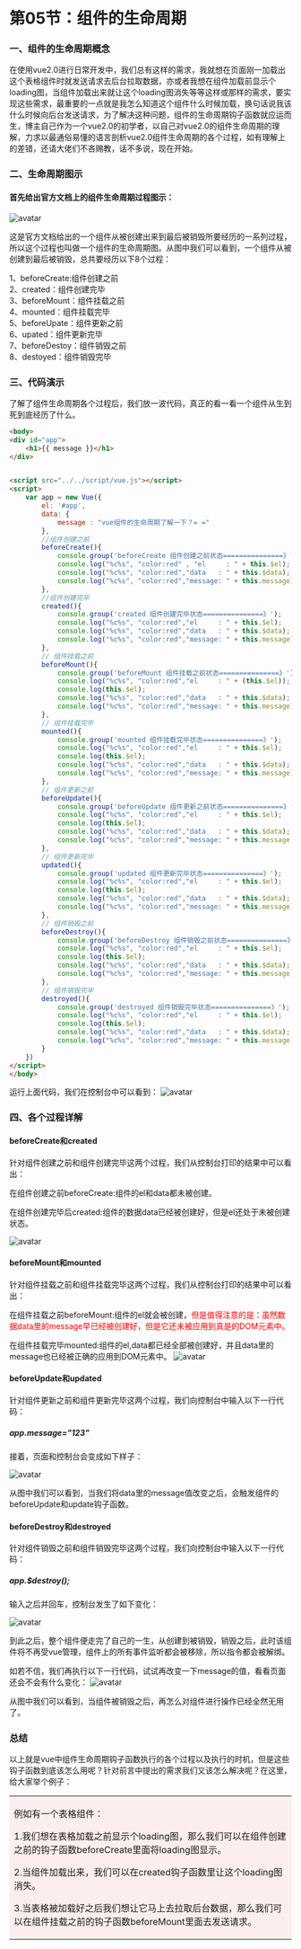 # 第05节：组件的生命周期

### 一、组件的生命周期概念

在使用vue2.0进行日常开发中，我们总有这样的需求，我就想在页面刚一加载出这个表格组件时就发送请求去后台拉取数据，亦或者我想在组件加载前显示个loading图，当组件加载出来就让这个loading图消失等等这样或那样的需求，要实现这些需求，最重要的一点就是我怎么知道这个组件什么时候加载，换句话说我该什么时候向后台发送请求，为了解决这种问题，组件的生命周期钩子函数就应运而生，博主自己作为一个vue2.0的初学者，以自己对vue2.0的组件生命周期的理解，力求以最通俗易懂的语言剖析vue2.0组件生命周期的各个过程，如有理解上的差错，还请大佬们不吝赐教，话不多说，现在开始。

### 二、生命周期图示

#### 首先给出官方文档上的组件生命周期过程图示：

![avatar](images/vue官方组件生命周期函数图解.png) 

这是官方文档给出的一个组件从被创建出来到最后被销毁所要经历的一系列过程，所以这个过程也叫做一个组件的生命周期图。从图中我们可以看到，一个组件从被创建到最后被销毁，总共要经历以下8个过程：

1、beforeCreate:组件创建之前  
2、created：组件创建完毕  
3、beforeMount：组件挂载之前  
4、mounted：组件挂载完毕  
5、beforeUpate：组件更新之前  
6、upated：组件更新完毕  
7、beforeDestoy：组件销毁之前  
8、destoyed：组件销毁完毕  

### 三、代码演示

了解了组件生命周期各个过程后，我们放一波代码，真正的看一看一个组件从生到死到底经历了什么。

``` html
<body>
<div id="app">
    <h1>{{ message }}</h1>
</div>


<script src="../../script/vue.js"></script>
<script>
    var app = new Vue({
        el: '#app',
        data: {
            message : "vue组件的生命周期了解一下？= ="
        },
        //组件创建之前
        beforeCreate(){
            console.group('beforeCreate 组件创建之前状态===============》');
            console.log("%c%s", "color:red" , "el     : " + this.$el);
            console.log("%c%s", "color:red","data   : " + this.$data);
            console.log("%c%s", "color:red","message: " + this.message)
        },
        //组件创建完毕
        created(){
            console.group('created 组件创建完毕状态===============》');
            console.log("%c%s", "color:red","el     : " + this.$el);
            console.log("%c%s", "color:red","data   : " + this.$data);
            console.log("%c%s", "color:red","message: " + this.message);
        },
        // 组件挂载之前
        beforeMount(){
            console.group('beforeMount 组件挂载之前状态===============》');
            console.log("%c%s", "color:red","el     : " + (this.$el));
            console.log(this.$el);
            console.log("%c%s", "color:red","data   : " + this.$data);
            console.log("%c%s", "color:red","message: " + this.message);
        },
        // 组件挂载完毕
        mounted(){
            console.group('mounted 组件挂载完毕状态===============》');
            console.log("%c%s", "color:red","el     : " + this.$el);
            console.log(this.$el);
            console.log("%c%s", "color:red","data   : " + this.$data);
            console.log("%c%s", "color:red","message: " + this.message);
        },
        // 组件更新之前
        beforeUpdate(){
            console.group('beforeUpdate 组件更新之前状态===============》');
            console.log("%c%s", "color:red","el     : " + this.$el);
            console.log(this.$el);
            console.log("%c%s", "color:red","data   : " + this.$data);
            console.log("%c%s", "color:red","message: " + this.message);
        },
        // 组件更新完毕
        updated(){
            console.group('updated 组件更新完毕状态===============》');
            console.log("%c%s", "color:red","el     : " + this.$el);
            console.log(this.$el);
            console.log("%c%s", "color:red","data   : " + this.$data);
            console.log("%c%s", "color:red","message: " + this.message);
        },
        // 组件销毁之前
        beforeDestroy(){
            console.group('beforeDestroy 组件销毁之前状态===============》');
            console.log("%c%s", "color:red","el     : " + this.$el);
            console.log(this.$el);
            console.log("%c%s", "color:red","data   : " + this.$data);
            console.log("%c%s", "color:red","message: " + this.message);
        },
        // 组件销毁完毕
        destroyed(){
            console.group('destroyed 组件销毁完毕状态===============》');
            console.log("%c%s", "color:red","el     : " + this.$el);
            console.log(this.$el);
            console.log("%c%s", "color:red","data   : " + this.$data);
            console.log("%c%s", "color:red","message: " + this.message)
        }
    })
</script>
</body>
```
运行上面代码，我们在控制台中可以看到：
![avatar](images/后台图片.png) 

### 四、各个过程详解

#### beforeCreate和created

针对组件创建之前和组件创建完毕这两个过程，我们从控制台打印的结果中可以看出：

在组件创建之前beforeCreate:组件的el和data都未被创建。

在组件创建完毕后created:组件的数据data已经被创建好，但是el还处于未被创建状态。

![avatar](images/组件创建状态.png)

#### beforeMount和mounted

针对组件挂载之前和组件挂载完毕这两个过程，我们从控制台打印的结果中可以看出：

在组件挂载之前beforeMount:组件的el就会被创建，<label style="color:red">但是值得注意的是：虽然数据data里的message早已经被创建好，但是它还未被应用到真是的DOM元素中。</label>

在组件挂载完毕mounted:组件的el,data都已经全部被创建好，并且data里的message也已经被正确的应用到DOM元素中。
![avatar](images/组件挂载状态.png)

#### beforeUpdate和updated

针对组件更新之前和组件更新完毕这两个过程，我们向控制台中输入以下一行代码：

##### app.message="123"

接着，页面和控制台会变成如下样子：

![avatar](images/组件更新状态.png)

从图中我们可以看到，当我们将data里的message值改变之后，会触发组件的beforeUpdate和update钩子函数。

####  beforeDestroy和destroyed

针对组件销毁之前和组件销毁完毕这两个过程，我们向控制台中输入以下一行代码：

##### app.$destroy();

输入之后并回车，控制台发生了如下变化：

![avatar](images/组件销毁状态.png)

到此之后，整个组件便走完了自己的一生，从创建到被销毁，销毁之后，此时该组件将不再受vue管理，组件上的所有事件监听都会被移除，所以指令都会被解绑。

如若不信，我们再执行以下一行代码，试试再改变一下message的值，看看页面还会不会有什么变化：
![avatar](images/组件被销毁测试.png)

从图中我们可以看到，当组件被销毁之后，再怎么对组件进行操作已经全然无用了。

### 总结
以上就是vue中组件生命周期钩子函数执行的各个过程以及执行的时机，但是这些钩子函数到底该怎么用呢？针对前言中提出的需求我们又该怎么解决呢？在这里，给大家举个例子：

<table><tr><td bgcolor=#fceeee>

例如有一个表格组件：

1.我们想在表格加载之前显示个loading图，那么我们可以在组件创建之前的钩子函数beforeCreate里面将loading图显示。

2.当组件加载出来，我们可以在created钩子函数里让这个loading图消失。

3.当表格被加载好之后我们想让它马上去拉取后台数据，那么我们可以在组件挂载之前的钩子函数beforeMount里面去发送请求。
</td></tr></table>